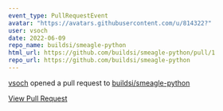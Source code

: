 ```yaml
---
event_type: PullRequestEvent
avatar: "https://avatars.githubusercontent.com/u/814322?"
user: vsoch
date: 2022-06-09
repo_name: buildsi/smeagle-python
html_url: https://github.com/buildsi/smeagle-python/pull/1
repo_url: https://github.com/buildsi/smeagle-python
---
```


<a href='https://github.com/vsoch' target='_blank'>vsoch</a> opened a pull request to <a href='https://github.com/buildsi/smeagle-python' target='_blank'>buildsi/smeagle-python</a>

<a href='https://github.com/buildsi/smeagle-python/pull/1' target='_blank'>View Pull Request</a>